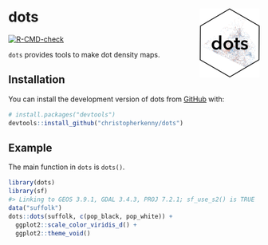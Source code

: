 
<!-- README.md is generated from README.Rmd. Please edit that file -->

# dots <img src="man/figures/logo.png" align="right" height="138" />

<!-- badges: start -->

[![R-CMD-check](https://github.com/christopherkenny/dots/actions/workflows/R-CMD-check.yaml/badge.svg)](https://github.com/christopherkenny/dots/actions/workflows/R-CMD-check.yaml)
<!-- badges: end -->

`dots` provides tools to make dot density maps.

## Installation

You can install the development version of dots from
[GitHub](https://github.com/) with:

``` r
# install.packages("devtools")
devtools::install_github("christopherkenny/dots")
```

## Example

The main function in `dots` is `dots()`.

``` r
library(dots)
library(sf)
#> Linking to GEOS 3.9.1, GDAL 3.4.3, PROJ 7.2.1; sf_use_s2() is TRUE
data("suffolk")
dots::dots(suffolk, c(pop_black, pop_white)) + 
  ggplot2::scale_color_viridis_d() + 
  ggplot2::theme_void()
```

